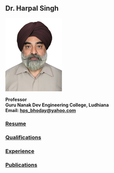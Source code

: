 
## Dr. Harpal Singh

![dp](Images/hps.jpg)

**Professor**  
**Guru Nanak Dev Engineering College, Ludhiana**  
**Email: hps_bhoday@yahoo.com**

### [Resume](Files/Resume.md)
### [Qualifications](Files/Qualifications.md)
### [Experience](Files/Experience.md)
### [Publications](Files/Publications.md)

